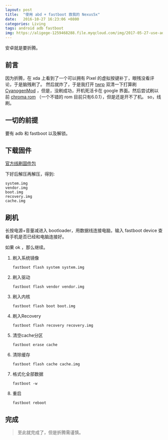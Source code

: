 ```yaml
---
layout: post
title:  "使用 abd + fastboot 救我的 Nexus5x"
date:   2016-10-27 16:23:06 +0800
categories: Living
tags: android adb fastboot
img: https://aligege-1259468288.file.myqcloud.com/img/2017-05-27-use-adb-and-fastboot-to-save-my-nexus5x.jpg
---
```


安卓就是要折腾。

## 前言

因为折腾，在 xda 上看到了一个可以拥有 Pixel 的虚拟按键补丁，眼残没看评论，于是脑残刷了。
然后就炸了，于是我打开 [twrp][1] 双清一下打算刷 [CyanogenMod][2] ，但是，没刷成功，开机死活卡在 google 界面。然后尝试刷以前 [chroma rom][3] （一个不错的 rom 目前只有6.0.1），但是还是开不了机。
so，线刷。

## 一切的前提

要有 adb 和 fastboot 以及解锁。

## 下载固件

[官方线刷固件包][4]

下好后解压再解压，得到:

    system.img
    vendor.img
    boot.img
    recovery.img
    cache.img

## 刷机

长按电源+音量减进入 bootloader，用数据线连接电脑，输入 fastboot device 查看手机是否已经和电脑连接好。

如果 ok ，那么继续。

1. 刷入系统镜像

    `fastboot flash system system.img`

2. 刷入驱动

    `fastboot flash vendor vendor.img`

3. 刷入内核

    `fastboot flash boot boot.img`

4. 刷入Recovery

    `fastboot flash recovery recovery.img`

5. 清空cache分区

    `fastboot erase cache`

6. 清除缓存

    `fastboot flash cache cache.img`

7. 格式化全部数据

    `fastboot -w`

8. 重启

    `fastboot reboot`

## 完成

> 至此就完成了，但是折腾需谨慎。

  [1]: https://twrp.me/
  [2]: http://www.cyanogenmod.org/
  [3]: http://forum.xda-developers.com/nexus-5x/development/rom-chroma-11-08-2015-lockscreen-navbar-t3244199
  [4]: https://developers.google.com/android/nexus/images